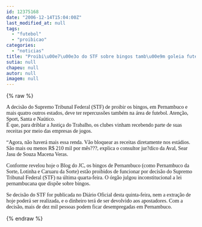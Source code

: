 ```yaml
---
id: 12375168
date: "2006-12-14T15:04:00Z"
last_modified_at: null
tags:
  - "futebol"
  - "proibicao"
categories:
  - "noticias"
title: "Proibi\u00e7\u00e3o do STF sobre bingos tamb\u00e9m goleia futebol"
sutia: null
chapeu: null
autor: null
imagem: null
---
```

{% raw %}
<p><P><FONT face=Verdana>A decisão do Supremo Tribunal Federal (STF) de proibir os bingos, em Pernambuco e mais quatro outros estados, deve ter repercussões também na área de futebol. Atenção, Sport, Santa e Naútico.<BR>É que, para driblar a Justiça do Trabalho, os clubes vinham recebendo parte de suas receitas por meio das empresas de jogos. </FONT></P></p>
<p><P><FONT face=Verdana>“Agora, não haverá mais essa renda. Vão bloquear as receitas diretamente nos estádios. São mais ou menos R$ 210 mil por mês???, explica o consultor jur?dico da Aval, Sear Jasu de Souza Macena Veras.<BR></FONT></P></p>
<p><P><FONT face=Verdana>Conforme revelou hoje o Blog do JC, os bingos de Pernambuco (como Pernambuco da Sorte, Lotinha e Caruaru da Sorte) estão proibidos de funcionar por decisão do Supremo Tribunal Federal (STF) na última quarta-feira. O órgão julgou inconstitucional a lei pernambucana que dispõe sobre bingos. </FONT></P></p>
<p><P><FONT face=Verdana>Se decisão do STF for publicada no Diário Oficial desta quinta-feira, nem a extração de hoje poderá ser realizada, e o dinheiro terá de ser devolvido aos apostadores. Com a decisão, mais de dez mil pessoas podem ficar desempregadas em Pernambuco.</FONT></P> </p>
{% endraw %}